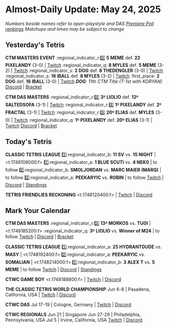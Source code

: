 # Almost-Daily Update: May 24, 2025
*Numbers beside names refer to open-playstyle and DAS [Premiere Poll rankings](https://premierepoll.wordpress.com/)*
*Matchups and times may be subject to change*

## Yesterday's Tetris
**CTM MASTERS EVENT**
:regional_indicator_r::three:  **5 MEME** def. **22 PIXELANDY** (3-0)  |  [Twitch](https://www.twitch.tv/videos/2465714755?t=00h26m22s)
:regional_indicator_q:  **8 MYLES** def. **5 MEME** (3-2)  |  [Twitch](https://www.twitch.tv/videos/2465714755?t=01h07m49s)
:regional_indicator_s:  **2 DOG** def. **8 THEDENGLER** (3-0)  |  [Twitch](https://www.twitch.tv/videos/2465714755?t=02h19m40s)
:regional_indicator_s:  **16 IBALL** def. **8 MYLES** (3-2)  |  [Twitch](https://www.twitch.tv/videos/2466316604?t=00h23m23s)
:first_place:  **2 DOG** def. **16 IBALL** (3-0)  |  [Twitch](https://www.twitch.tv/videos/2466445318?t=00h29m26s)
_**DOG**: 11th CTM Title (T-1st with KORYAN)_
[Discord](https://go.ctm.gg/discord)  |  [Bracket](https://go.ctm.gg/event/ctm-may-2025/masters-event/)

**CTM DAS MASTERS**
:regional_indicator_r::three:  **3ᴰ LIOLIO** def. **12ᴰ SALTEDSOFA** (3-1)  |  [Twitch](https://www.twitch.tv/videos/2466531055?t=00h19m48s)
:regional_indicator_r::three:  **1ᴰ PIXELANDY** def. **2ᴰ FRACTAL** (3-1)  |  [Twitch](https://www.twitch.tv/videos/2466531055?t=01h21m11s)
:regional_indicator_r::three:  **20ᴰ ELIAS** def. **MYLES** (3-0)  |  [Twitch](https://www.twitch.tv/videos/2466531055?t=02h11m29s)
:regional_indicator_q:  **1ᴰ PIXELANDY** def. **20ᴰ ELIAS** (3-1)  |  [Twitch](https://www.twitch.tv/videos/2466531055?t=02h41m34s)
[Discord](https://go.ctm.gg/discord)  |  [Bracket](https://go.ctm.gg/event/ctm-das-masters-may-2025/das-masters/)

## Today's Tetris
**CLASSIC TETRIS LEAGUE**
:one::regional_indicator_b:  **11 SV** vs. **15 NIGHT**  |  <t:1748106000:f>
:one::regional_indicator_a:  **1 BLUE SCUTI** vs. **4 NEK0**  |  to follow
:two::regional_indicator_b:  **SMOLJORDAN** vs. **MARC MAIER (MARQ)**  |  to follow
:two::regional_indicator_a:  **PEEKARYIC** vs. **ROBIN**  |  to follow
[Twitch](https://twitch.tv/classictetrisleague)  |  [Discord](https://tinyurl.com/classictetrisleague)  |  [Standings](https://ctlscoreboard.herokuapp.com)

**TETRIS FRIENDLIES RECKONING**
<t:1748120400:f>  |  [Twitch](https://www.twitch.tv/classictetris)  |  [Discord](https://discord.gg/92sXrMkM9k)

## Mark Your Calendar
**CTM DAS MASTERS**
:regional_indicator_r::three:  **13ᴰ MORKOS** vs. **TUGI**  |  <t:1748185200:f>
:regional_indicator_q:  **3ᴰ LIOLIO** vs. **Winner of M24**  |  to follow
[Twitch](https://twitch.tv/monthlytetris)  |  [Discord](https://go.ctm.gg/discord)  |  [Bracket](https://go.ctm.gg/event/ctm-das-masters-may-2025/das-masters/)

**CLASSIC TETRIS LEAGUE**
:one::regional_indicator_a:  **25 HYDRANTDUDE** vs. **MASY**  |  <t:1748192400:f>
:two::regional_indicator_a:  **PEEKARYIC** vs. **SOMALIAN**  |  <t:1748214000:f>
:one::regional_indicator_b:  **3 ALEX T** vs. **5 MEME**  |  to follow
[Twitch](https://twitch.tv/classictetrisleague)  |  [Discord](https://tinyurl.com/classictetrisleague)  |  [Standings](https://ctlscoreboard.herokuapp.com)

**CTWC GAME BOY**
<t:1748188800:f>  |  [Twitch](https://www.twitch.tv/classictetris)  |  [Discord](https://discord.gg/CaGnn5dKK7)

**THE CLASSIC TETRIS WORLD CHAMPIONSHIP**
Jun 6-8  |  Pasadena, California, USA  |  [Twitch](https://www.twitch.tv/classictetris)  |  [Discord](https://tinyurl.com/ctwcdiscord)

**CTWC DAS**
Jul 17-19  |  Cologne, Germany  |  [Twitch](https://www.twitch.tv/classictetris)  |  [Discord](https://tinyurl.com/ctwcdiscord)

**CTWC REGIONALS**
Jun 21  |  Singapore
Jun 27-29  |  Philadelphia, Pennsylvania, USA
Jul 5  |  Irvine, California, USA
[Twitch](https://www.twitch.tv/classictetris)  |  [Discord](https://tinyurl.com/ctwcdiscord)
